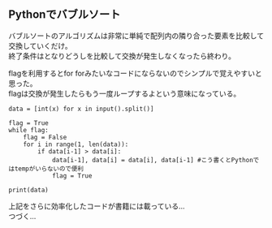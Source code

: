 ## Pythonでバブルソート

バブルソートのアルゴリズムは非常に単純で配列内の隣り合った要素を比較して交換していくだけ。  
終了条件はとなりどうしを比較して交換が発生しなくなったら終わり。

flagを利用するとfor forみたいなコードにならないのでシンプルで覚えやすいと思った。  
flagは交換が発生したらもう一度ループするよという意味になっている。  

    data = [int(x) for x in input().split()]
    
    flag = True
    while flag:
        flag = False
        for i in range(1, len(data)):
            if data[i-1] > data[i]:
                data[i-1], data[i] = data[i], data[i-1] #こう書くとPythonではtempがいらないので便利
                flag = True
    
    print(data)


上記をさらに効率化したコードが書籍には載っている...  
つづく...